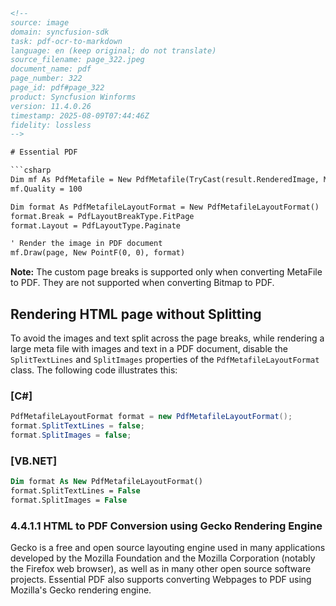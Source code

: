```html
<!-- 
source: image
domain: syncfusion-sdk
task: pdf-ocr-to-markdown
language: en (keep original; do not translate)
source_filename: page_322.jpeg
document_name: pdf
page_number: 322
page_id: pdf#page_322
product: Syncfusion Winforms
version: 11.4.0.26
timestamp: 2025-08-09T07:44:46Z
fidelity: lossless
-->

# Essential PDF

```csharp
Dim mf As PdfMetafile = New PdfMetafile(TryCast(result.RenderedImage, Metafile))
mf.Quality = 100

Dim format As PdfMetafileLayoutFormat = New PdfMetafileLayoutFormat()
format.Break = PdfLayoutBreakType.FitPage
format.Layout = PdfLayoutType.Paginate

' Render the image in PDF document
mf.Draw(page, New PointF(0, 0), format)
```

**Note:** The custom page breaks is supported only when converting MetaFile to PDF. They are not supported when converting Bitmap to PDF.

## Rendering HTML page without Splitting

To avoid the images and text split across the page breaks, while rendering a large meta file with images and text in a PDF document, disable the `SplitTextLines` and `SplitImages` properties of the `PdfMetafileLayoutFormat` class. The following code illustrates this:

### [C#]

```csharp
PdfMetafileLayoutFormat format = new PdfMetafileLayoutFormat();
format.SplitTextLines = false;
format.SplitImages = false;
```

### [VB.NET]

```vb
Dim format As New PdfMetafileLayoutFormat()
format.SplitTextLines = False
format.SplitImages = False
```

### 4.4.1.1 HTML to PDF Conversion using Gecko Rendering Engine

Gecko is a free and open source layouting engine used in many applications developed by the Mozilla Foundation and the Mozilla Corporation (notably the Firefox web browser), as well as in many other open source software projects. Essential PDF also supports converting Webpages to PDF using Mozilla's Gecko rendering engine.

<!-- tags: [essential pdf, pdf conversion, gecko, html to pdf, winforms, syncfusion, 11.4.0.26] keywords: [gecko rendering engine, pdf metafile, page breaks, split text lines, split images, pdf conversion, html to pdf, syncfusion] -->
```